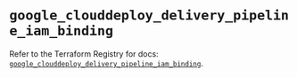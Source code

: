 # `google_clouddeploy_delivery_pipeline_iam_binding`

Refer to the Terraform Registry for docs: [`google_clouddeploy_delivery_pipeline_iam_binding`](https://registry.terraform.io/providers/hashicorp/google/5.17.0/docs/resources/clouddeploy_delivery_pipeline_iam_binding).
